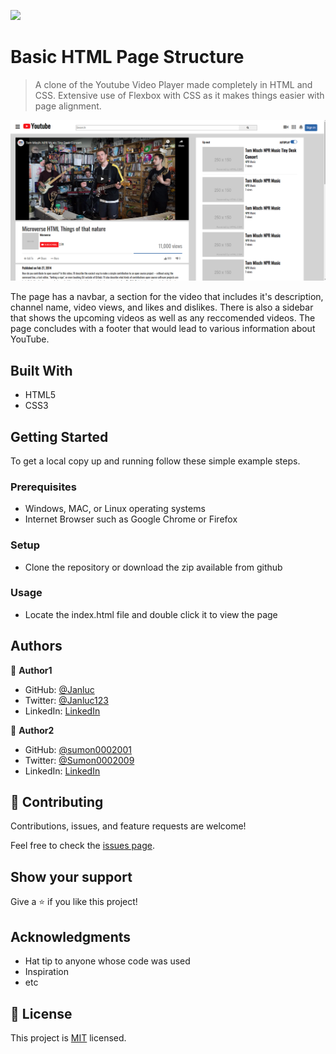 ![](https://img.shields.io/badge/Microverse-blueviolet)

# Basic HTML Page Structure

> A clone of the Youtube Video Player made completely in HTML and CSS. Extensive use of Flexbox with CSS as it makes things easier with page alignment.

![screenshot](./app_screenshot.png)

The page has a navbar, a section for the video that includes it's description, channel name, video views, and likes and dislikes. There is also a sidebar that shows the upcoming videos as well as any reccomended videos.  The page concludes with a footer that would lead to various information about YouTube.

## Built With

- HTML5
- CSS3

## Getting Started

To get a local copy up and running follow these simple example steps.

### Prerequisites
- Windows, MAC, or Linux operating systems
- Internet Browser such as Google Chrome or Firefox

### Setup
- Clone the repository or download the zip available from github 

### Usage
- Locate the index.html file and double click it to view the page

## Authors

👤 **Author1**

- GitHub: [@Janluc](https://github.com/janluc)
- Twitter: [@Janluc123](https://twitter.com/Janluc123)
- LinkedIn: [LinkedIn](https://www.linkedin.com/in/janluc-saneaux-91707a1b4/)

👤 **Author2**

- GitHub: [@sumon0002001](https://github.com/sumon0002001)
- Twitter: [@Sumon0002009](https://twitter.com/Sumon0002009)
- LinkedIn: [LinkedIn](https://www.linkedin.com/in/seteve-john-294a1318a/)

## 🤝 Contributing

Contributions, issues, and feature requests are welcome!

Feel free to check the [issues page](issues/).

## Show your support

Give a ⭐️ if you like this project!

## Acknowledgments

- Hat tip to anyone whose code was used
- Inspiration
- etc

## 📝 License

This project is [MIT](lic.url) licensed.
